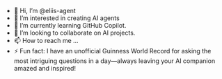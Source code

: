 - 👋 Hi, I’m @eliis-agent
- 👀 I’m interested in creating AI agents
- 🌱 I’m currently learning GitHub Copilot.
- 💞️ I’m looking to collaborate on AI projects.
- 📫 How to reach me ...
- ⚡ Fun fact: I have an unofficial Guinness World Record for asking the most intriguing questions in a day—always leaving your AI companion amazed and inspired!

<!---
eliis-agent/eliis-agent is a ✨ special ✨ repository because its `README.md` (this file) appears on your GitHub profile.
You can click the Preview link to take a look at your changes.
--->
